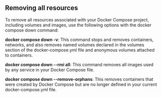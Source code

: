 ## Removing all resources

To remove all resources associated with your Docker Compose project, including volumes and images, use the following options with the docker compose down command:

**docker compose down -v**: This command stops and removes containers, networks, and also removes named volumes declared in the volumes section of the docker-compose.yml file and anonymous volumes attached to containers.

**docker compose down --rmi all**: This command removes all images used by any service in your Docker Compose file.

**docker compose down --remove-orphans**: This removes containers that were created by Docker Compose but are no longer defined in your current docker-compose.yml file. 